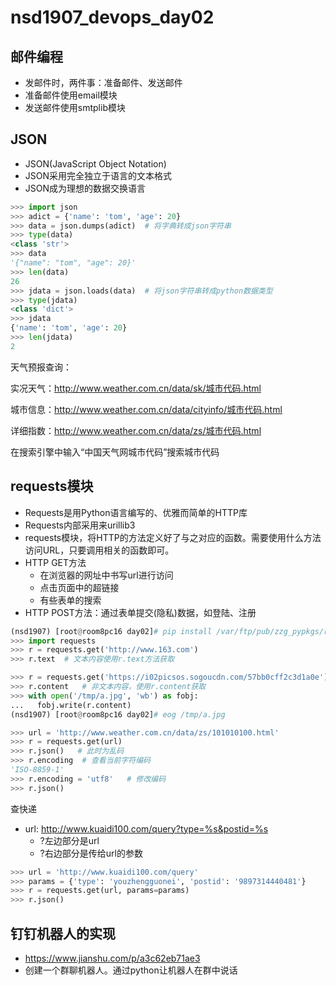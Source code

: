 # nsd1907_devops_day02

## 邮件编程

- 发邮件时，两件事：准备邮件、发送邮件
- 准备邮件使用email模块
- 发送邮件使用smtplib模块

## JSON

- JSON(JavaScript Object Notation)
- JSON采用完全独立于语言的文本格式
- JSON成为理想的数据交换语言

```python
>>> import json
>>> adict = {'name': 'tom', 'age': 20}
>>> data = json.dumps(adict)  # 将字典转成json字符串
>>> type(data)
<class 'str'>
>>> data
'{"name": "tom", "age": 20}'
>>> len(data)
26
>>> jdata = json.loads(data)  # 将json字符串转成python数据类型
>>> type(jdata)
<class 'dict'>
>>> jdata
{'name': 'tom', 'age': 20}
>>> len(jdata)
2
```

天气预报查询：

实况天气：http://www.weather.com.cn/data/sk/城市代码.html

城市信息：http://www.weather.com.cn/data/cityinfo/城市代码.html

详细指数：http://www.weather.com.cn/data/zs/城市代码.html

在搜索引擎中输入“中国天气网城市代码”搜索城市代码

## requests模块

- Requests是用Python语言编写的、优雅而简单的HTTP库
- Requests内部采用来urillib3
- requests模块，将HTTP的方法定义好了与之对应的函数。需要使用什么方法访问URL，只要调用相关的函数即可。
- HTTP GET方法
  - 在浏览器的网址中书写url进行访问
  - 点击页面中的超链接
  - 有些表单的搜索
- HTTP POST方法：通过表单提交(隐私)数据，如登陆、注册

```python
(nsd1907) [root@room8pc16 day02]# pip install /var/ftp/pub/zzg_pypkgs/requests_pkgs/*
>>> import requests
>>> r = requests.get('http://www.163.com')
>>> r.text  # 文本内容使用r.text方法获取

>>> r = requests.get('https://i02picsos.sogoucdn.com/57bb0cff2c3d1a0e')
>>> r.content   # 非文本内容，使用r.content获取
>>> with open('/tmp/a.jpg', 'wb') as fobj:
...   fobj.write(r.content)
(nsd1907) [root@room8pc16 day02]# eog /tmp/a.jpg 

>>> url = 'http://www.weather.com.cn/data/zs/101010100.html'
>>> r = requests.get(url)
>>> r.json()   # 此时为乱码
>>> r.encoding  # 查看当前字符编码
'ISO-8859-1'
>>> r.encoding = 'utf8'   # 修改编码
>>> r.json()
```

查快递

- url: http://www.kuaidi100.com/query?type=%s&postid=%s
  - ?左边部分是url
  - ?右边部分是传给url的参数

```python
>>> url = 'http://www.kuaidi100.com/query'
>>> params = {'type': 'youzhengguonei', 'postid': '9897314440481'}
>>> r = requests.get(url, params=params)
>>> r.json()
```

## 钉钉机器人的实现

- https://www.jianshu.com/p/a3c62eb71ae3
- 创建一个群聊机器人。通过python让机器人在群中说话











